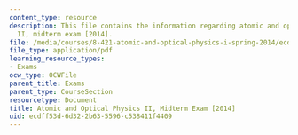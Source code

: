 ```yaml
---
content_type: resource
description: This file contains the information regarding atomic and optical physics
  II, midterm exam [2014].
file: /media/courses/8-421-atomic-and-optical-physics-i-spring-2014/ecdff53d6d322b635596c538411f4409_MIT8_421S14_midterm2014.pdf
file_type: application/pdf
learning_resource_types:
- Exams
ocw_type: OCWFile
parent_title: Exams
parent_type: CourseSection
resourcetype: Document
title: Atomic and Optical Physics II, Midterm Exam [2014]
uid: ecdff53d-6d32-2b63-5596-c538411f4409
---
```


